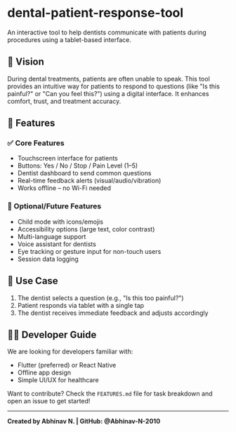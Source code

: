 # dental-patient-response-tool
An interactive tool to help dentists communicate with patients during procedures using a tablet-based interface.
## 🚀 Vision

During dental treatments, patients are often unable to speak. This tool provides an intuitive way for patients to respond to questions (like "Is this painful?" or "Can you feel this?") using a digital interface. It enhances comfort, trust, and treatment accuracy.

## 🧩 Features

### ✅ Core Features
- Touchscreen interface for patients
- Buttons: Yes / No / Stop / Pain Level (1–5)
- Dentist dashboard to send common questions
- Real-time feedback alerts (visual/audio/vibration)
- Works offline – no Wi-Fi needed

### 🌟 Optional/Future Features
- Child mode with icons/emojis
- Accessibility options (large text, color contrast)
- Multi-language support
- Voice assistant for dentists
- Eye tracking or gesture input for non-touch users
- Session data logging

## 📱 Use Case

1. The dentist selects a question (e.g., "Is this too painful?")
2. Patient responds via tablet with a single tap
3. The dentist receives immediate feedback and adjusts accordingly

## 🧑‍💻 Developer Guide

We are looking for developers familiar with:
- Flutter (preferred) or React Native
- Offline app design
- Simple UI/UX for healthcare

Want to contribute? Check the `FEATURES.md` file for task breakdown and open an issue to get started!

---

**Created by Abhinav N. | GitHub: @Abhinav-N-2010**
